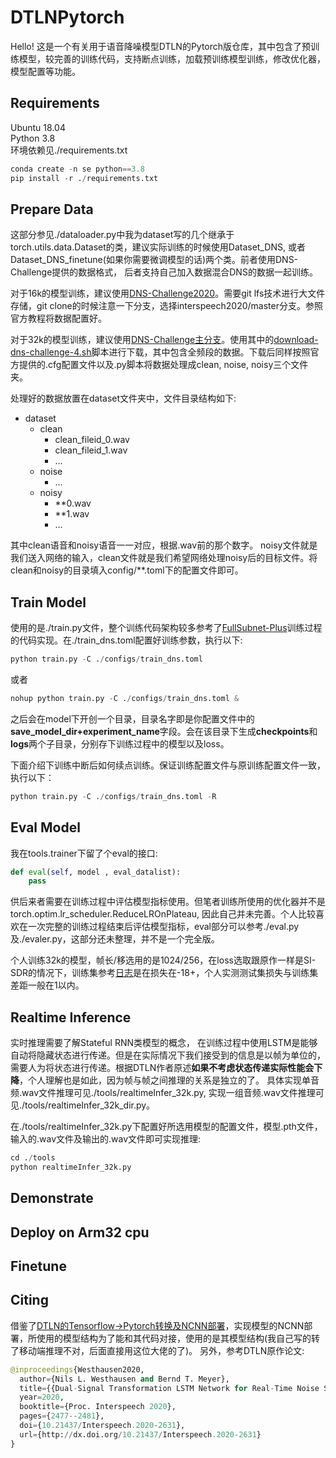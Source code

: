 # DTLNPytorch
Hello! 这是一个有关用于语音降噪模型DTLN的Pytorch版仓库，其中包含了预训练模型，较完善的训练代码，支持断点训练，加载预训练模型训练，修改优化器，模型配置等功能。

## Requirements  
Ubuntu 18.04  
Python 3.8  
环境依赖见./requirements.txt
```python
conda create -n se python==3.8
pip install -r ./requirements.txt
```

## Prepare Data
这部分参见./dataloader.py中我为dataset写的几个继承于torch.utils.data.Dataset的类，建议实际训练的时候使用Dataset_DNS, 或者 Dataset_DNS_finetune(如果你需要微调模型的话)两个类。前者使用DNS-Challenge提供的数据格式， 后者支持自己加入数据混合DNS的数据一起训练。  


对于16k的模型训练，建议使用[DNS-Challenge2020](https://github.com/microsoft/DNS-Challenge/tree/interspeech2020/master)。需要git lfs技术进行大文件存储，git clone的时候注意一下分支，选择interspeech2020/master分支。参照官方教程将数据配置好。


对于32k的模型训练，建议使用[DNS-Challenge主分支](https://github.com/microsoft/DNS-Challenge)。使用其中的[download-dns-challenge-4.sh](https://github.com/microsoft/DNS-Challenge/blob/master/download-dns-challenge-4.sh)脚本进行下载，其中包含全频段的数据。下载后同样按照官方提供的.cfg配置文件以及.py脚本将数据处理成clean, noise, noisy三个文件夹。  


处理好的数据放置在dataset文件夹中，文件目录结构如下:
- dataset
    - clean
        - clean_fileid_0.wav
        - clean_fileid_1.wav
        - ...
    - noise
        - ...
    - noisy
        - **0.wav
        - **1.wav
        - ...  

其中clean语音和noisy语音一一对应，根据.wav前的那个数字。 noisy文件就是我们送入网络的输入，clean文件就是我们希望网络处理noisy后的目标文件。将clean和noisy的目录填入config/**.toml下的配置文件即可。

## Train Model
使用的是./train.py文件，整个训练代码架构较多参考了[FullSubnet-Plus](https://github.com/RookieJunChen/FullSubNet-plus)训练过程的代码实现。在./train_dns.toml配置好训练参数，执行以下:
```python
python train.py -C ./configs/train_dns.toml
```
或者
```python
nohup python train.py -C ./configs/train_dns.toml &
```

之后会在model下开创一个目录，目录名字即是你配置文件中的**save_model_dir+experiment_name**字段。会在该目录下生成**checkpoints**和**logs**两个子目录，分别存下训练过程中的模型以及loss。  


下面介绍下训练中断后如何续点训练。保证训练配置文件与原训练配置文件一致，执行以下：
```python
python train.py -C ./configs/train_dns.toml -R
```

## Eval Model
我在tools.trainer下留了个eval的接口:  
```python
def eval(self, model , eval_datalist):
    pass
```
供后来者需要在训练过程中评估模型指标使用。但笔者训练所使用的优化器并不是torch.optim.lr_scheduler.ReduceLROnPlateau, 因此自己并未完善。个人比较喜欢在一次完整的训练过程结束后评估模型指标，eval部分可以参考./eval.py及./evaler.py，这部分还未整理，并不是一个完全版。

个人训练32k的模型，帧长/移选用的是1024/256，在loss选取跟原作一样是SI-SDR的情况下，训练集参考[日志](https://github.com/Plutoisme/DTLNPytorch/blob/main/model/DTLN_0531_si-snr_lr%3D0.002/logs/train_log.txt)是在损失在-18+，个人实测测试集损失与训练集差距一般在1以内。

## Realtime Inference
实时推理需要了解Stateful RNN类模型的概念， 在训练过程中使用LSTM是能够自动将隐藏状态进行传递。但是在实际情况下我们接受到的信息是以帧为单位的， 需要人为将状态进行传递。根据DTLN作者原述**如果不考虑状态传递实际性能会下降**，个人理解也是如此，因为帧与帧之间推理的关系是独立的了。 具体实现单音频.wav文件推理可见./tools/realtimeInfer_32k.py, 实现一组音频.wav文件推理可见./tools/realtimeInfer_32k_dir.py。

在./tools/realtimeInfer_32k.py下配置好所选用模型的配置文件，模型.pth文件，输入的.wav文件及输出的.wav文件即可实现推理:
```python
cd ./tools
python realtimeInfer_32k.py
```


## Demonstrate

## Deploy on Arm32 cpu

## Finetune




















## Citing
借鉴了[DTLN的Tensorflow->Pytorch转换及NCNN部署](https://github.com/lhwcv/DTLN_pytorch)，实现模型的NCNN部署，所使用的模型结构为了能和其代码对接，使用的是其模型结构(我自己写的转了移动端推理不对，后面直接用这位大佬的了)。
另外，参考DTLN原作论文:
```python
@inproceedings{Westhausen2020,
  author={Nils L. Westhausen and Bernd T. Meyer},
  title={{Dual-Signal Transformation LSTM Network for Real-Time Noise Suppression}},
  year=2020,
  booktitle={Proc. Interspeech 2020},
  pages={2477--2481},
  doi={10.21437/Interspeech.2020-2631},
  url={http://dx.doi.org/10.21437/Interspeech.2020-2631}
}
```